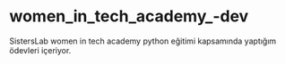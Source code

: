 # women_in_tech_academy_-dev
SistersLab women in tech academy python eğitimi kapsamında yaptığım ödevleri içeriyor.
